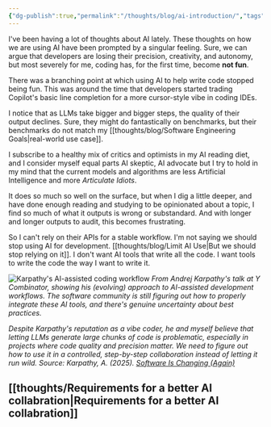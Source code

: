 ```yaml
---
{"dg-publish":true,"permalink":"/thoughts/blog/ai-introduction/","tags":["to_refactor","blogged"],"created":"2025-08-26T19:42:38.799+01:00","updated":"2025-09-01T20:20:01.974+01:00"}
---
```


I've been having a lot of thoughts about AI lately. These thoughts on how we are using AI have been prompted by a singular feeling. Sure, we can argue that developers are losing their precision, creativity, and autonomy, but most severely for me, coding has, for the first time, become **not fun**.

There was a branching point at which using AI to help write code stopped being fun. This was around the time that developers started trading Copilot's basic line completion for a more cursor-style vibe in coding IDEs.

I notice that as LLMs take bigger and bigger steps, the quality of their output declines. Sure, they might do fantastically on benchmarks, but their benchmarks do not match my [[thoughts/blog/Software Engineering Goals\|real-world use case]].

I subscribe to a healthy mix of critics and optimists in my AI reading diet, and I consider myself equal parts AI skeptic, AI advocate but I try to hold in my mind that the current models and algorithms are less Artificial Intelligence and more *Articulate Idiots*.

It does so much so well on the surface, but when I dig a little deeper, and have done enough reading and studying to be opinionated about a topic, I find so much of what it outputs is wrong or substandard. And with longer and longer outputs to audit, this becomes frustrating.

So I can't rely on their APIs for a stable workflow. I'm not saying we should stop using AI for development. [[thoughts/blog/Limit AI Use\|But we should stop relying on it]]. I don't want AI tools that write all the code. I want tools to write the code the way I want to write it.


![Karpathy's AI-assisted coding workflow](/img/user/IMAGES/keep-agents-on-leash.png)
*From Andrej Karpathy's talk at Y Combinator, showing his (evolving) approach to AI-assisted development workflows. The software community is still figuring out how to properly integrate these AI tools, and there's genuine uncertainty about best practices.*

*Despite Karpathy's reputation as a vibe coder, he and myself believe that letting LLMs generate large chunks of code is problematic, especially in projects where code quality and precision matter. We need to figure out how to use it in a controlled, step-by-step collaboration instead of letting it run wild. Source: Karpathy, A. (2025). [Software Is Changing (Again)](https://www.youtube.com/watch?v=LCEmiRjPEtQ)*

## [[thoughts/Requirements for a better AI collabration\|Requirements for a better AI collabration]]
